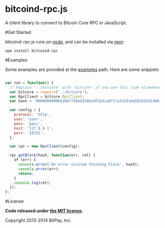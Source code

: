 bitcoind-rpc.js
===============

A client library to connect to Bitcoin Core RPC in JavaScript.

#Get Started

bitcoind-rpc.js runs on [node](http://nodejs.org/), and can be installed via [npm](https://npmjs.org/):
```
npm install bitcoind-rpc
```

#Examples

Some examples are provided at the [examples](/examples) path. Here are some snippets:

```javascript

var run = function() {
  // Replace '../bitcore' with 'bitcore' if you use this code elsewhere.
  var bitcore = require('../bitcore');
  var RpcClient = bitcore.RpcClient;
  var hash = '0000000000b6288775bbd326bedf324ca8717a15191da58391535408205aada4';

  var config = {
    protocol: 'http',
    user: 'user',
    pass: 'pass',
    host: '127.0.0.1',
    port: '18332',
  };

  var rpc = new RpcClient(config);

  rpc.getBlock(hash, function(err, ret) {
    if (err) {
      console.error('An error occured fetching block', hash);
      console.error(err);
      return;
    }
    console.log(ret);
  });
};

```

#License

**Code released under [the MIT license](https://github.com/bitpay/bitcore/blob/master/LICENSE).**

Copyright 2013-2014 BitPay, Inc.
